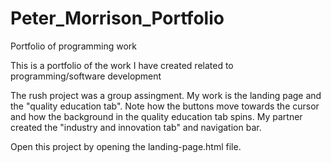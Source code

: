 # Peter_Morrison_Portfolio
Portfolio of programming work

This is a portfolio of the work I have created related to programming/software development

The rush project was a group assingment. My work is the landing page and the "quality education tab". Note how the buttons move towards the cursor and how the background in the quality education tab spins. My partner created the "industry and innovation tab" and navigation bar.

Open this project by opening the landing-page.html file.
